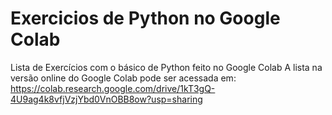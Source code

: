 # Exercicios de Python no Google Colab
Lista de Exercícios com o básico de Python feito no Google Colab
A lista na versão online do Google Colab pode ser acessada em: https://colab.research.google.com/drive/1kT3gQ-4U9ag4k8vfjVzjYbd0VnOBB8ow?usp=sharing
